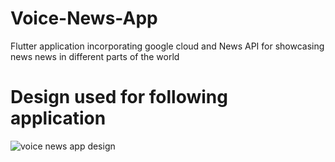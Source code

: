 # Voice-News-App
Flutter application  incorporating google cloud and News API  for showcasing news news in different parts of the world

# Design used for following application
![voice news app design](https://github.com/namsi-lia/Voice-News-App/assets/57127948/4cd2b9b4-6b0d-45e8-a019-ca68bd5d3c47)
